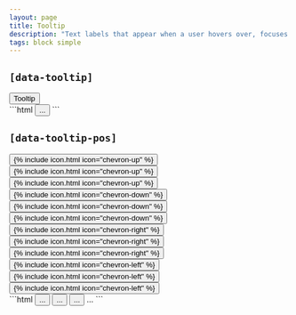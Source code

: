 ```yaml
---
layout: page
title: Tooltip
description: "Text labels that appear when a user hovers over, focuses on or touches an element."
tags: block simple
---
```


## `[data-tooltip]`

<div class="demo grid grid_md">
  <div class="grid__item">
  <div class="demo__render">
    <button class="button button_color_primary" data-tooltip="Some tooltip">Tooltip</button>
  </div>
  </div>
  <div class="grid__item size_6">
  <div class="demo__code" markdown="1">
```html
<button data-tooltip="Some tooltip">
  ...
</button>
```
  </div>
  </div>
</div>

## `[data-tooltip-pos]`

<div class="demo grid grid_md">
  <div class="grid__item">
  <div class="demo__render spacing_xs">
  <div class="demo__group level level_wrap">
    <button class="button button_size_large button_icon" data-tooltip="Some tooltip" data-tooltip-pos="up">
      {% include icon.html icon="chevron-up" %}
    </button>
    <button class="button button_size_large button_icon" data-tooltip="Some tooltip" data-tooltip-pos="up-left">
      {% include icon.html icon="chevron-up" %}
    </button>
    <button class="button button_size_large button_icon" data-tooltip="Some tooltip" data-tooltip-pos="up-right">
      {% include icon.html icon="chevron-up" %}
    </button>
    <button class="button button_size_large button_icon" data-tooltip="Some tooltip" data-tooltip-pos="down">
      {% include icon.html icon="chevron-down" %}
    </button>
    <button class="button button_size_large button_icon" data-tooltip="Some tooltip" data-tooltip-pos="down-left">
      {% include icon.html icon="chevron-down" %}
    </button>
    <button class="button button_size_large button_icon" data-tooltip="Some tooltip" data-tooltip-pos="down-right">
      {% include icon.html icon="chevron-down" %}
    </button>
  </div>
  <div class="demo__group level level_wrap">
    <button class="button button_size_large button_icon" data-tooltip="Some tooltip" data-tooltip-pos="right">
      {% include icon.html icon="chevron-right" %}
    </button>
    <button class="button button_size_large button_icon" data-tooltip="Some tooltip" data-tooltip-pos="right-up">
      {% include icon.html icon="chevron-right" %}
    </button>
    <button class="button button_size_large button_icon" data-tooltip="Some tooltip" data-tooltip-pos="right-down">
      {% include icon.html icon="chevron-right" %}
    </button>
    <button class="button button_size_large button_icon" data-tooltip="Some tooltip" data-tooltip-pos="left">
      {% include icon.html icon="chevron-left" %}
    </button>
    <button class="button button_size_large button_icon" data-tooltip="Some tooltip" data-tooltip-pos="left-up">
      {% include icon.html icon="chevron-left" %}
    </button>
    <button class="button button_size_large button_icon" data-tooltip="Some tooltip" data-tooltip-pos="left-down">
      {% include icon.html icon="chevron-left" %}
    </button>
  </div>
  </div>
  </div>
  <div class="grid__item size_6">
  <div class="demo__code" markdown="1">
```html
<button data-tooltip="..." data-tooltip-pos="down">...</button>
<button data-tooltip="..." data-tooltip-pos="down-left">...</button>
<button data-tooltip="..." data-tooltip-pos="down-right">...</button>
...
```
  </div>
  </div>
</div>
